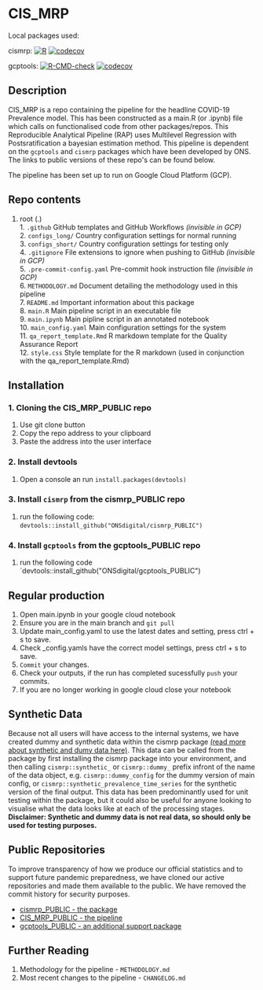 # CIS_MRP

Local packages used:

cismrp:
[![R](https://github.com/ONSdigital/cismrp_PUBLIC/actions/workflows/r.yaml/badge.svg?branch=main)](https://github.com/ONSdigital/cismrp_PUBLIC/actions/workflows/r.yaml)
[![codecov](https://codecov.io/gh/ONSdigital/cismrp_PUBLIC/branch/main/graph/badge.svg?token=grjGrslGVD)](https://codecov.io/gh/ONSdigital/cismrp_PUBLIC)

gcptools:
[![R-CMD-check](https://github.com/ONSdigital/gcptools_PUBLIC/actions/workflows/r.yml/badge.svg)](https://github.com/ONSdigital/gcptools_PUBLIC/actions/workflows/r.yml)
[![codecov](https://codecov.io/gh/ONSdigital/gcptools_PUBLIC/branch/main/graph/badge.svg?token=bV6FD7PUSr)](https://codecov.io/gh/ONSdigital/gcptools_PUBLIC)

## Description

CIS_MRP is a repo containing the pipeline for the headline COVID-19 Prevalence model. This has been constructed as a main.R (or .ipynb) file which calls on functionalised code from other packages/repos. This Reproducible Analytical Pipeline (RAP) uses Multilevel Regression with Postsratification a bayesian estimation method. This pipeline is dependent on the `gcptools` and `cismrp` packages which have been developed by ONS. The links to public versions of these repo's can be found below. 

The pipeline has been set up to run on Google Cloud Platform (GCP). 

## Repo contents
  
  1. root (.)<br>
    1. `.github` GitHub templates and GitHub Workflows *(invisible in GCP)*<br>
    2. `configs_long/` Country configuration settings for normal running<br>
    3. `configs_short/` Country configuration settings for testing only<br>
    4. `.gitignore` File extensions to ignore when pushing to GitHub *(invisible in GCP)*<br>
    5. `.pre-commit-config.yaml` Pre-commit hook instruction file *(invisible in GCP)*<br>
    6. `METHODOLOGY.md` Document detailing the methodology used in this pipeline<br>
    7. `README.md` Important information about this package<br>
    8. `main.R` Main pipeline script in an executable file<br>
    9. `main.ipynb` Main pipline script in an annotated notebook<br>
    10. `main_config.yaml` Main configuration settings for the system<br>
    11. `qa_report_template.Rmd` R markdown template for the Quality Assurance Report<br>
    12. `style.css` Style template for the R markdown (used in conjunction with the qa_report_template.Rmd)
   
    
## Installation

### 1. Cloning the CIS_MRP_PUBLIC repo
 1. Use git clone button 
 2. Copy the repo address to your clipboard
 3. Paste the address into the user interface
 
### 2. Install devtools
 1. Open a console an run `install.packages(devtools)`

### 3. Install `cismrp` from the cismrp_PUBLIC repo
 1. run the following code: `devtools::install_github("ONSdigital/cismrp_PUBLIC")`

### 4. Install `gcptools` from the gcptools_PUBLIC repo
1.  run the following code `devtools::install_github("ONSdigital/gcptools_PUBLIC")

## Regular production

 1. Open main.ipynb in your google cloud notebook
 2. Ensure you are in the main branch and `git pull`
 3. Update main_config.yaml to use the latest dates and setting, press ctrl + s to save.
 4. Check <country>_config.yamls have the correct model settings, press ctrl + s to save.
 5. `Commit` your changes.
 6. Check your outputs, if the run has completed sucessfully `push` your commits.
 7. If you are no longer working in google cloud close your notebook


## Synthetic Data

Because not all users will have access to the internal systems, we have created dummy and synthetic data within the cismrp package [(read more about synthetic and dumy data here)](https://syntheticus.ai/guide-everything-you-need-to-know-about-synthetic-data#:~:text=Synthetic%20and%20dummy%20data%20are,typically%20create%20dummy%20data%20manually). This data can be called from the package by first installing the cismrp package into your environment, and then calling `cismrp::synthetic_` or `cismrp::dummy_` prefix infront of the name of the data object, e.g. `cismrp::dummy_config` for the dummy version of main config, or `cismrp::synthetic_prevalence_time_series` for the synthetic version of the final output. This data has been predominantly used for unit testing within the package, but it could also be useful for anyone looking to visualise what the data looks like at each of the processing stages. 
<br> **Disclaimer: Synthetic and dummy data is not real data, so should only be used for testing purposes.**

## Public Repositories
To improve transparency of how we produce our official statistics and to support future pandemic preparedness, we have cloned our active repositories and made them available to the public. We have removed the commit history for security purposes. 
- [cismrp_PUBLIC - the package](https://github.com/ONSdigital/cismrp_PUBLIC)
- [CIS_MRP_PUBLIC - the pipeline](https://github.com/ONSdigital/CIS_MRP_PUBLIC)
- [gcptools_PUBLIC - an additional support package](https://github.com/ONSdigital/gcptools_PUBLIC)

## Further Reading

 1. Methodology for the pipeline - `METHODOLOGY.md`
 2. Most recent changes to the pipeline - `CHANGELOG.md`

